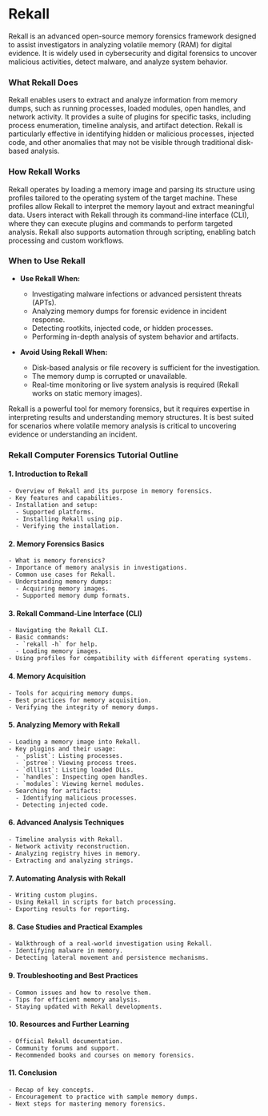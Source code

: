 # Rekall  

Rekall is an advanced open-source memory forensics framework designed to assist investigators in analyzing volatile memory (RAM) for digital evidence. It is widely used in cybersecurity and digital forensics to uncover malicious activities, detect malware, and analyze system behavior.

### What Rekall Does  
Rekall enables users to extract and analyze information from memory dumps, such as running processes, loaded modules, open handles, and network activity. It provides a suite of plugins for specific tasks, including process enumeration, timeline analysis, and artifact detection. Rekall is particularly effective in identifying hidden or malicious processes, injected code, and other anomalies that may not be visible through traditional disk-based analysis.

### How Rekall Works  
Rekall operates by loading a memory image and parsing its structure using profiles tailored to the operating system of the target machine. These profiles allow Rekall to interpret the memory layout and extract meaningful data. Users interact with Rekall through its command-line interface (CLI), where they can execute plugins and commands to perform targeted analysis. Rekall also supports automation through scripting, enabling batch processing and custom workflows.

### When to Use Rekall  
- **Use Rekall When:**
    - Investigating malware infections or advanced persistent threats (APTs).
    - Analyzing memory dumps for forensic evidence in incident response.
    - Detecting rootkits, injected code, or hidden processes.
    - Performing in-depth analysis of system behavior and artifacts.

- **Avoid Using Rekall When:**
    - Disk-based analysis or file recovery is sufficient for the investigation.
    - The memory dump is corrupted or unavailable.
    - Real-time monitoring or live system analysis is required (Rekall works on static memory images).

Rekall is a powerful tool for memory forensics, but it requires expertise in interpreting results and understanding memory structures. It is best suited for scenarios where volatile memory analysis is critical to uncovering evidence or understanding an incident.


### Rekall Computer Forensics Tutorial Outline  

#### 1. Introduction to Rekall  
    - Overview of Rekall and its purpose in memory forensics.  
    - Key features and capabilities.  
    - Installation and setup:  
      - Supported platforms.  
      - Installing Rekall using pip.  
      - Verifying the installation.  

#### 2. Memory Forensics Basics  
    - What is memory forensics?  
    - Importance of memory analysis in investigations.  
    - Common use cases for Rekall.  
    - Understanding memory dumps:  
      - Acquiring memory images.  
      - Supported memory dump formats.  

#### 3. Rekall Command-Line Interface (CLI)  
    - Navigating the Rekall CLI.  
    - Basic commands:  
      - `rekall -h` for help.  
      - Loading memory images.  
    - Using profiles for compatibility with different operating systems.  

#### 4. Memory Acquisition  
    - Tools for acquiring memory dumps.  
    - Best practices for memory acquisition.  
    - Verifying the integrity of memory dumps.  

#### 5. Analyzing Memory with Rekall  
    - Loading a memory image into Rekall.  
    - Key plugins and their usage:  
      - `pslist`: Listing processes.  
      - `pstree`: Viewing process trees.  
      - `dlllist`: Listing loaded DLLs.  
      - `handles`: Inspecting open handles.  
      - `modules`: Viewing kernel modules.  
    - Searching for artifacts:  
      - Identifying malicious processes.  
      - Detecting injected code.  

#### 6. Advanced Analysis Techniques  
    - Timeline analysis with Rekall.  
    - Network activity reconstruction.  
    - Analyzing registry hives in memory.  
    - Extracting and analyzing strings.  

#### 7. Automating Analysis with Rekall  
    - Writing custom plugins.  
    - Using Rekall in scripts for batch processing.  
    - Exporting results for reporting.  

#### 8. Case Studies and Practical Examples  
    - Walkthrough of a real-world investigation using Rekall.  
    - Identifying malware in memory.  
    - Detecting lateral movement and persistence mechanisms.  

#### 9. Troubleshooting and Best Practices  
    - Common issues and how to resolve them.  
    - Tips for efficient memory analysis.  
    - Staying updated with Rekall developments.  

#### 10. Resources and Further Learning  
    - Official Rekall documentation.  
    - Community forums and support.  
    - Recommended books and courses on memory forensics.  

#### 11. Conclusion  
    - Recap of key concepts.  
    - Encouragement to practice with sample memory dumps.  
    - Next steps for mastering memory forensics.  
